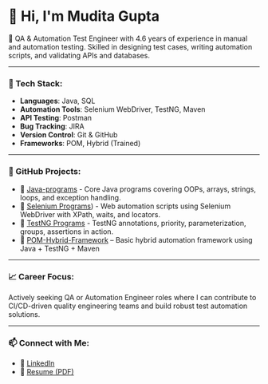 # 👋 Hi, I'm Mudita Gupta

🎯 QA & Automation Test Engineer with 4.6 years of experience in manual and automation testing. Skilled in designing test cases, writing automation scripts, and validating APIs and databases.

---

### 🔧 Tech Stack:
- **Languages**: Java, SQL
- **Automation Tools**: Selenium WebDriver, TestNG, Maven
- **API Testing**: Postman
- **Bug Tracking**: JIRA
- **Version Control**: Git & GitHub
- **Frameworks**: POM, Hybrid (Trained)

---

### 📂 GitHub Projects:
- 🔹 [Java-programs](https://github.com/mudita-prog/Java-Programs) - Core Java programs covering OOPs, arrays, strings, loops, and exception handling.
- 🔹 [Selenium Programs](https://github.com/mudita-prog/Selenium-Program)) - Web automation scripts using Selenium WebDriver with XPath, waits, and locators.
- 🔹 [TestNG Programs](https://github.com/mudita-prog/TestNG-Programs) - TestNG annotations, priority, parameterization, groups, assertions in action.
- 🔹 [POM-Hybrid-Framework](https://github.com/mudita-prog/Project-1) – Basic hybrid automation framework using Java + TestNG + Maven

---


### 📈 Career Focus:
Actively seeking QA or Automation Engineer roles where I can contribute to CI/CD-driven quality engineering teams and build robust test automation solutions.

---

### 📫 Connect with Me:
- 🔗 [LinkedIn](https://www.linkedin.com/in/muditagupta2611/)
- 💼 [Resume (PDF)](https://drive.google.com/file/d/1eAH0GN5JEhwbRRmB0geJ21HS1LzICUhU/view?usp=sharing)
